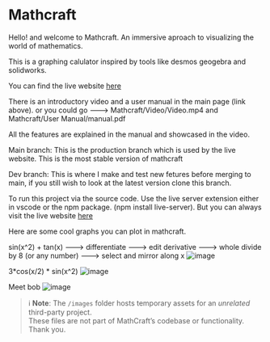 # Mathcraft

Hello! and welcome to Mathcraft. An immersive aproach to visualizing the world of mathematics.

This is a graphing calulator inspired by tools like desmos geogebra and solidworks.

You can find the live website [here](https://arnavmk.github.io/Mathcraft/)

There is an introductory video and a user manual in the main page (link above). or you could go ---> Mathcraft/Video/Video.mp4 and Mathcraft/User Manual/manual.pdf

All the features are explained in the manual and showcased in the video.

Main branch: This is the production branch which is used by the live website. This is the most stable version of mathcraft

Dev branch: This is where I make and test new fetures before merging to main, if you still wish to look at the latest version clone this branch.

To run this project via the source code. Use the live server extension either in vscode or the npm package. (npm install live-server). But you can always visit the live website [here](https://arnavmk.github.io/Mathcraft/)

Here are some cool graphs you can plot in mathcraft.

sin(x^2) + tan(x) ---> differentiate ---> edit derivative ---> whole divide by 8 (or any number) ---> select and mirror along x
![image](https://github.com/user-attachments/assets/34331b68-24e0-4f69-be75-47fce5f21e92)

3*cos(x/2) * sin(x^2)
![image](https://github.com/user-attachments/assets/11be8be2-bd6f-438f-948d-c5b3db15d8be)

Meet bob
![image](https://github.com/user-attachments/assets/d21e986f-10a1-4050-998e-f86305378175)

> ℹ️ **Note**: The `/images` folder hosts temporary assets for an *unrelated* third-party project.  
> These files are not part of MathCraft’s codebase or functionality.  
Thank you.
